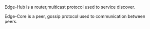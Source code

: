 Edge-Hub is a router,multicast protocol used to service discover.

Edge-Core is a peer, gossip protocol used to communication between peers.